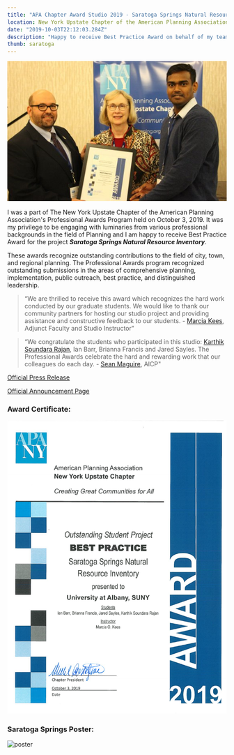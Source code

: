 ```yaml
---
title: "APA Chapter Award Studio 2019 - Saratoga Springs Natural Resource Inventory"
location: New York Upstate Chapter of the American Planning Association
date: "2019-10-03T22:12:03.284Z"
description: "Happy to receive Best Practice Award on behalf of my team: Karthik Soundara Rajan, Ian Barr, Brianna Francis and Jared Sayles"
thumb: saratoga
---
```


![award portrait](./award.jpg)

I was a part of The New York Upstate Chapter of the American Planning Association's Professional Awards Program held on October 3, 2019. It was my privilege to be engaging with luminaries from various professional backgrounds in the field of Planning and I am happy to receive Best Practice Award for the project ***Saratoga Springs Natural Resource Inventory***. 

These awards recognize outstanding contributions to the field of city, town, and regional
planning. The Professional Awards program recognized outstanding submissions in the areas of
comprehensive planning, implementation, public outreach, best practice, and distinguished
leadership.

> “We are thrilled to receive this award which recognizes the hard work conducted by our
> graduate students. We would like to thank our community partners for hosting our studio project
> and providing assistance and constructive feedback to our students. - [Marcia Kees](https://www.albany.edu/geographyplanning/faculty/marcia-o-kees), Adjunct Faculty and Studio Instructor" 

> “We congratulate the students who participated in this studio: [Karthik Soundara Rajan](https://www.linkedin.com/in/karthiksoundar/), Ian Barr, Brianna Francis and Jared Sayles. 
> The Professional Awards celebrate the hard and rewarding work that our colleagues do each
> day. - [Sean Maguire](https://www.linkedin.com/in/seanmaguireaicp/), AICP"



[Official Press Release](https://www.albany.edu/sites/default/files/2019-11/UAlbany%20MRP%20Award%202019%20Press%20Release%20.pdf)

[Official Announcement Page](https://www.albany.edu/geographyplanning/department-news)

### Award Certificate: 
![certificate](./certificate.png)

### Saratoga Springs Poster: 
![poster](./poster.png)
